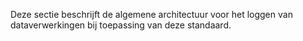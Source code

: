 <!-- markdownlint-disable first-line-heading -->
Deze sectie beschrijft de algemene architectuur voor het loggen van dataverwerkingen bij toepassing van deze standaard.
